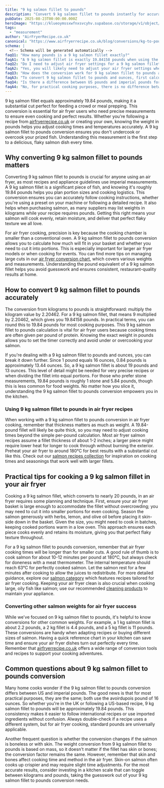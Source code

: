 ```yaml
---
title: "9 kg salmon fillet to pounds"
description: "Convert 9 kg salmon fillet to pounds instantly for accurate air fryer recipes and perfect results every time. Get cooking now!"
pubDate: 2025-08-23T00:00:00.000Z
heroImage: "https://klueoymssxwfnxsvcyhv.supabase.co/storage/v1/object/public/Shmucket/9-kg-salmon-fillet-to-pounds.webp"
tags:
  - "measurement"
author: "AirFryerRecipe.co.uk"
canonical: "https://www.airfryerrecipe.co.uk/blog/conversions/kg-to-pounds/9-kg-salmon-fillet-to-pounds"
schema: |
  <!-- Schema will be generated automatically -->
faqQ1: "How many pounds is a 9 kg salmon fillet exactly?"
faqA1: "A 9 kg salmon fillet is exactly 19.84158 pounds when using the standard conversion factor of 1 kilogram equals 2.20462 pounds. For most cooking purposes, you can round this to 19.84 pounds without losing significant accuracy. This precision is important for air fryer recipes where cooking times are often calculated per pound of protein."
faqQ2: "Do I need to adjust air fryer settings for a 9 kg salmon fillet?"
faqA2: "Yes, you will likely need to adjust your air fryer settings when cooking a 9 kg salmon fillet (approximately 19.84 pounds). Due to its size, you may need to cook it in portions to ensure even cooking, and might require slightly lower heat for longer to prevent the exterior from burning before the interior is done. Always use a meat thermometer to check for an internal temperature of 63°C."
faqQ3: "How does the conversion work for 9 kg salmon fillet to pounds and ounces?"
faqA3: "To convert 9 kg salmon fillet to pounds and ounces, first calculate the total pounds (19.84), then multiply the decimal portion (0.84) by 16 to get ounces. This gives you approximately 19 pounds and 13.44 ounces. This level of detail can be helpful when dividing the fillet into very precise portions or following recipes that specify ounces."
faqQ4: "Is there a difference between US pounds and imperial pounds for this conversion?"
faqA4: "No, for practical cooking purposes, there is no difference between US pounds and imperial pounds when converting 9 kg salmon fillet to pounds. Both systems use the avoirdupois pound of 16 ounces, so the conversion result is the same. This means you can confidently use the 19.84 pounds measurement whether you're following UK or US-based recipes."
---
```

<p>9 kg salmon fillet equals approximately 19.84 pounds, making it a substantial cut perfect for feeding a crowd or meal prepping. This conversion is essential for air fryer users who need precise measurements to ensure even cooking and perfect results. Whether you're following a recipe from <a href=https://www.airfryerrecipe.co.uk/>airfryerrecipe.co.uk</a> or creating your own, knowing the weight in pounds helps you adjust cooking times and temperatures accurately. A 9 kg salmon fillet to pounds conversion ensures you don't undercook or overcook your prized fish. Understanding this measurement is the first step to a delicious, flaky salmon dish every time.</p>

<h2>Why converting 9 kg salmon fillet to pounds matters</h2>
<p>Converting 9 kg salmon fillet to pounds is crucial for anyone using an air fryer, as most recipes and appliance guidelines use imperial measurements. A 9 kg salmon fillet is a significant piece of fish, and knowing it's roughly 19.84 pounds helps you plan portion sizes and cooking logistics. This conversion ensures you can accurately follow cooking instructions, whether you're using a preset on your machine or following a detailed recipe. It also helps when purchasing salmon, as many suppliers may list weights in kilograms while your recipe requires pounds. Getting this right means your salmon will cook evenly, retain moisture, and deliver that perfect flaky texture we all love.</p>
<p>For air fryer cooking, precision is key because the cooking chamber is smaller than a conventional oven. A 9 kg salmon fillet to pounds conversion allows you to calculate how much will fit in your basket and whether you need to cut it into portions. This is especially important for larger air fryer models or when cooking for events. You can find more tips on managing large cuts in our <a href=https://www.airfryerrecipe.co.uk/air-fryer-conversion-chart>air fryer conversion chart</a>, which covers various weights and measurements. Understanding the pound equivalent of a 9 kg salmon fillet helps you avoid guesswork and ensures consistent, restaurant-quality results at home.</p>

<h2>How to convert 9 kg salmon fillet to pounds accurately</h2>
<p>The conversion from kilograms to pounds is straightforward: multiply the kilogram value by 2.20462. For a 9 kg salmon fillet, that means 9 multiplied by 2.20462, which gives you 19.84158 pounds. In practical terms, you can round this to 19.84 pounds for most cooking purposes. This 9 kg salmon fillet to pounds calculation is vital for air fryer users because cooking times are often given per pound of protein. Knowing the exact weight in pounds allows you to set the timer correctly and avoid under or overcooking your salmon.</p>
<p>If you're dealing with a 9 kg salmon fillet to pounds and ounces, you can break it down further. Since 1 pound equals 16 ounces, 0.84 pounds is approximately 13.44 ounces. So, a 9 kg salmon fillet is about 19 pounds and 13 ounces. This level of detail might be needed for very precise recipes or when dividing the fillet into equal portions. For those who prefer stone measurements, 19.84 pounds is roughly 1 stone and 5.84 pounds, though this is less common for food weights. No matter how you slice it, understanding the 9 kg salmon fillet to pounds conversion empowers you in the kitchen.</p>

<h3>Using 9 kg salmon fillet to pounds in air fryer recipes</h3>
<p>When working with a 9 kg salmon fillet to pounds conversion in air fryer cooking, remember that thickness matters as much as weight. A 19.84-pound fillet will likely be quite thick, so you may need to adjust cooking times beyond the simple per-pound calculation. Most air fryer salmon recipes assume a fillet thickness of about 1-2 inches; a larger piece might require lower heat for longer to cook through without burning the exterior. Preheat your air fryer to around 180°C for best results with a substantial cut like this. Check out our <a href=https://www.airfryerrecipe.co.uk/recipes>salmon recipes collection</a> for inspiration on cooking times and seasonings that work well with larger fillets.</p>

<h2>Practical tips for cooking a 9 kg salmon fillet in your air fryer</h2>
<p>Cooking a 9 kg salmon fillet, which converts to nearly 20 pounds, in an air fryer requires some planning and technique. First, ensure your air fryer basket is large enough to accommodate the fillet without overcrowding; you may need to cut it into smaller portions for even cooking. Season the salmon generously with herbs, lemon, and olive oil before placing it skin-side down in the basket. Given the size, you might need to cook in batches, keeping cooked portions warm in a low oven. This approach ensures each piece cooks evenly and retains its moisture, giving you that perfect flaky texture throughout.</p>
<p>For a 9 kg salmon fillet to pounds conversion, remember that air fryer cooking times will be longer than for smaller cuts. A good rule of thumb is to cook salmon for about 10-12 minutes per pound at 180°C, but always check for doneness with a meat thermometer. The internal temperature should reach 63°C for perfectly cooked salmon. Let the salmon rest for a few minutes after cooking to allow the juices to redistribute. For more detailed guidance, explore our <a href=https://www.airfryerrecipe.co.uk/recipe-category/salmon>salmon category</a> which features recipes tailored for air fryer cooking. Keeping your air fryer clean is also crucial when cooking large, oily fish like salmon; use our recommended <a href=https://www.airfryerrecipe.co.uk/air-fryer-cleaner>cleaning products</a> to maintain your appliance.</p>

<h3>Converting other salmon weights for air fryer success</h3>
<p>While we've focused on 9 kg salmon fillet to pounds, it's helpful to know conversions for other common weights. For example, a 1 kg salmon fillet is about 2.2 pounds, a 2 kg fillet is 4.4 pounds, and a 5 kg fillet is 11 pounds. These conversions are handy when adapting recipes or buying different sizes of salmon. Having a quick reference chart in your kitchen can save time and ensure your air fryer dishes turn out perfectly every time. Remember that <a href=https://www.airfryerrecipe.co.uk/>airfryerrecipe.co.uk</a> offers a wide range of conversion tools and recipes to support your cooking adventures.</p>

<h2>Common questions about 9 kg salmon fillet to pounds conversion</h2>
<p>Many home cooks wonder if the 9 kg salmon fillet to pounds conversion differs between US and imperial pounds. The good news is that for most practical purposes, they are the same; both use the avoirdupois pound of 16 ounces. So whether you're in the UK or following a US-based recipe, 9 kg salmon fillet to pounds will be approximately 19.84 pounds. This consistency makes it easier to follow international recipes or use imported ingredients without confusion. Always double-check if a recipe uses a different system, but for air fryer cooking, standard pounds are universally applicable.</p>
<p>Another frequent question is whether the conversion changes if the salmon is boneless or with skin. The weight conversion from 9 kg salmon fillet to pounds is based on mass, so it doesn't matter if the fillet has skin or bones; the conversion factor remains the same. However, remember that skin and bones affect cooking time and method in the air fryer. Skin-on salmon often cooks up crispier and may require slight time adjustments. For the most accurate results, consider investing in a kitchen scale that can toggle between kilograms and pounds, taking the guesswork out of your 9 kg salmon fillet to pounds conversion needs.</p>
